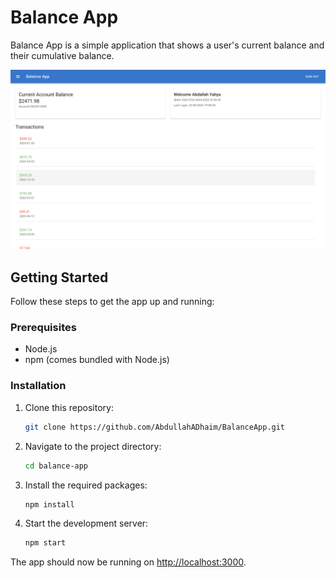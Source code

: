 # Balance App

Balance App is a simple application that shows a user's current balance and their cumulative balance.

![Balance App Screenshot](screenshot.png)  

## Getting Started

Follow these steps to get the app up and running:

### Prerequisites

- Node.js
- npm (comes bundled with Node.js)

### Installation

1. Clone this repository:
   ```sh
   git clone https://github.com/AbdullahADhaim/BalanceApp.git
   ```

2. Navigate to the project directory:
   ```sh
   cd balance-app
   ```

3. Install the required packages:
   ```sh
   npm install
   ```

4. Start the development server:
   ```sh
   npm start
   ```

The app should now be running on [http://localhost:3000](http://localhost:3000).





